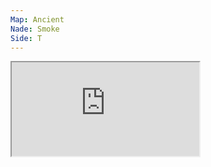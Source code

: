 ```yaml
---
Map: Ancient
Nade: Smoke
Side: T
---
```

<iframe allowFullScreen=True class="grenLineUp" src="https://assets.csnades.gg/nades/ancient-combination-czdNTpI9YR/hq.webm"></iframe>

